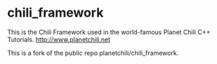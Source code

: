 # chili_framework
This is the Chili Framework used in the world-famous Planet Chili C++ Tutorials. http://www.planetchili.net

This is a fork of the public repo planetchili/chili_framework.

